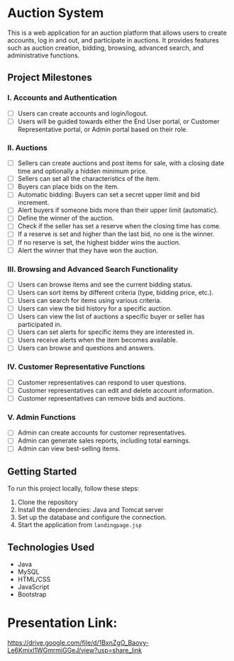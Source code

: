 # Auction System

This is a web application for an auction platform that allows users to create accounts, log in and out, and participate in auctions. It provides features such as auction creation, bidding, browsing, advanced search, and administrative functions.

## Project Milestones

### I. Accounts and Authentication

- [ ] Users can create accounts and login/logout.
- [ ] Users will be guided towards either the End User portal, or Customer Representative portal, or Admin portal based on their role.

### II. Auctions

- [ ] Sellers can create auctions and post items for sale, with a closing date time and optionally a hidden minimum price.
- [ ] Sellers can set all the characteristics of the item.
- [ ] Buyers can place bids on the item.
- [ ] Automatic bidding: Buyers can set a secret upper limit and bid increment.
- [ ] Alert buyers if someone bids more than their upper limit (automatic).
- [ ] Define the winner of the auction.
- [ ] Check if the seller has set a reserve when the closing time has come.
- [ ] If a reserve is set and higher than the last bid, no one is the winner.
- [ ] If no reserve is set, the highest bidder wins the auction.
- [ ] Alert the winner that they have won the auction.

### III. Browsing and Advanced Search Functionality

- [ ] Users can browse items and see the current bidding status.
- [ ] Users can sort items by different criteria (type, bidding price, etc.).
- [ ] Users can search for items using various criteria.
- [ ] Users can view the bid history for a specific auction.
- [ ] Users can view the list of auctions a specific buyer or seller has participated in.
- [ ] Users can set alerts for specific items they are interested in.
- [ ] Users receive alerts when the item becomes available.
- [ ] Users can browse and questions and answers.

### IV. Customer Representative Functions

- [ ] Customer representatives can respond to user questions.
- [ ] Customer representatives can edit and delete account information.
- [ ] Customer representatives can remove bids and auctions.

### V. Admin Functions

- [ ] Admin can create accounts for customer representatives.
- [ ] Admin can generate sales reports, including total earnings.
- [ ] Admin can view best-selling items.

## Getting Started

To run this project locally, follow these steps:

1. Clone the repository
2. Install the dependencies: Java and Tomcat server
3. Set up the database and configure the connection.
4. Start the application from `landingpage.jsp`

## Technologies Used

- Java
- MySQL
- HTML/CSS
- JavaScript
- Bootstrap

# Presentation Link:
https://drive.google.com/file/d/1BxnZgO_Baovy-Le6Kmixl1WGmrmiGGeJ/view?usp=share_link

